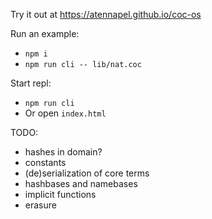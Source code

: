 Try it out at https://atennapel.github.io/coc-os

Run an example:
- `npm i`
- `npm run cli -- lib/nat.coc`

Start repl:
- `npm run cli`
- Or open `index.html`

TODO:
- hashes in domain?
- constants
- (de)serialization of core terms
- hashbases and namebases
- implicit functions
- erasure
